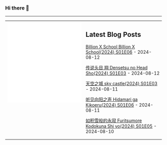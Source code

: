 ### Hi there 👋

<!--
**etng/etng** is a ✨ _special_ ✨ repository because its `README.md` (this file) appears on your GitHub profile.

Here are some ideas to get you started:

- 🔭 I’m currently working on ...
- 🌱 I’m currently learning ...
- 👯 I’m looking to collaborate on ...
- 🤔 I’m looking for help with ...
- 💬 Ask me about ...
- 📫 How to reach me: ...
- 😄 Pronouns: ...
- ⚡ Fun fact: ...
-->


---

<table>
<tr>
<td valign="top" width="50%">
<img src="metrics.svg" alt="Metric" />
</td>
<td valign="top" width="50%">

## Latest Blog Posts
<!-- blog start -->
[Billion X School Billion X School(2024) S01E06](http://www.fanxinzhui.com/rr/2574#S01E06) - 2024-08-12

[传说头目 翔 Densetsu no Head Sho(2024) S01E03](http://www.fanxinzhui.com/rr/2582#S01E03) - 2024-08-12

[天空之城 sky castle(2024) S01E03](http://www.fanxinzhui.com/rr/2583#S01E03) - 2024-08-11

[听见向阳之声 Hidamari ga Kikoeru(2024) S01E06](http://www.fanxinzhui.com/rr/2573#S01E06) - 2024-08-11

[如积雪般的永寂 Furitsumore Kodokuna Shi yo(2024) S01E05](http://www.fanxinzhui.com/rr/2576#S01E05) - 2024-08-10
<!-- blog end -->

</td></tr></table>

